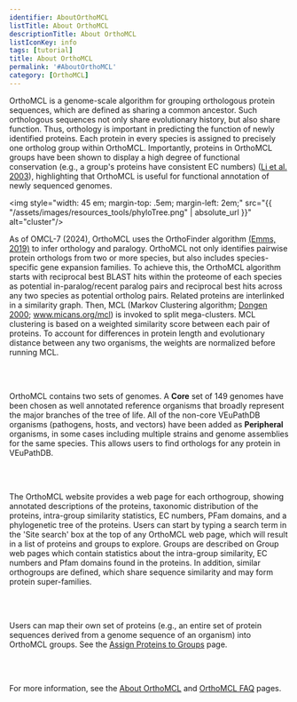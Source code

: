 ```yaml
---
identifier: AboutOrthoMCL
listTitle: About OrthoMCL
descriptionTitle: About OrthoMCL
listIconKey: info
tags: [tutorial]
title: About OrthoMCL
permalink: '#AboutOrthoMCL'
category: [OrthoMCL]
---
```

<div style="margin: auto; max-width: 51em;">
<p>
OrthoMCL is a genome-scale algorithm for grouping orthologous protein sequences, which are defined as sharing a common ancestor. Such orthologous sequences not only share evolutionary history, but also share function. Thus, orthology is important in predicting the function of newly identified proteins. Each protein in every species is assigned to precisely one ortholog group within OrthoMCL. Importantly, proteins in OrthoMCL groups have been shown to display a high degree of functional conservation (e.g., a group's proteins have consistent EC numbers) (<a href="http://www.genome.org/cgi/content/abstract/13/9/2178" target="_blank">Li et al. 2003</a>), highlighting that OrthoMCL is useful for functional annotation of newly sequenced genomes.<br>
         
<img style="width: 45 em; margin-top: .5em; margin-left: 2em;" src="{{ "/assets/images/resources_tools/phyloTree.png" | absolute_url }}" alt="cluster"/><br/>
        
As of OMCL-7 (2024), OrthoMCL uses the OrthoFinder algorithm <a href="https://genomebiology.biomedcentral.com/articles/10.1186/s13059-019-1832-y" target="_blank">(Emms, 2019)</a> to infer orthology and paralogy. OrthoMCL not only identifies pairwise protein orthologs from two or more species, but also includes species-specific gene expansion families. To achieve this, the OrthoMCL algorithm starts with reciprocal best BLAST hits within the proteome of each species as potential in-paralog/recent paralog pairs and reciprocal best hits across any two species as potential ortholog pairs. Related proteins are interlinked in a similarity graph. Then, MCL (Markov Clustering algorithm; <a href="https://dspace.library.uu.nl/handle/1874/848" target="_blank">Dongen 2000</a>; <a href="http://micans.org/mcl/" target="_blank">www.micans.org/mcl</a>) is invoked to split mega-clusters. MCL clustering is based on a weighted similarity score between each pair of proteins. To account for differences in protein length and evolutionary distance between any two organisms, the weights are normalized before running MCL.
          
<br><br>

OrthoMCL contains two sets of genomes. A <b>Core</b> set of 149 genomes have been chosen as well annotated reference organisms that broadly represent the major branches of the tree of life. All of the non-core VEuPathDB organisms (pathogens, hosts, and vectors) have been added as <b>Peripheral</b> organisms, in some cases including multiple strains and genome assemblies for the same species. This allows users to find orthologs for any protein in VEuPathDB. 

<br><br>

The OrthoMCL website provides a web page for each orthogroup, showing annotated descriptions of the proteins, taxonomic distribution of the proteins, intra-group similarity statistics, EC numbers, PFam domains, and a phylogenetic tree of the proteins. Users can start by typing a search term in the 'Site search' box at the top of any OrthoMCL web page, which will result in a list of proteins and groups to explore. Groups are described on Group web pages which contain statistics about the intra-group similarity, EC numbers and Pfam domains found in the proteins. In addition, similar orthogroups are defined, which share sequence similarity and may form protein super-families.

<br><br>

Users can map their own set of proteins (e.g., an entire set of protein sequences derived from a genome sequence of an organism) into OrthoMCL groups. See the <a href="https://qa.orthomcl.org/orthomcl.b6_22/app/galaxy-orientation" target="_blank">Assign Proteins to Groups</a> page.

<br><br>

For more information, see the <a href="/a/app/static-content/OrthoMCL/about.html">About OrthoMCL</a> and <a href="/a/app/static-content/OrthoMCL/faq.html">OrthoMCL FAQ</a> pages.

</p>  
</div>
